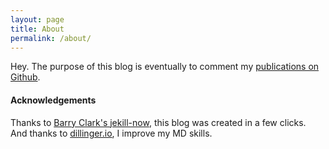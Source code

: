 ```yaml
---
layout: page
title: About
permalink: /about/
---
```


Hey. The purpose of this blog is eventually to comment my [publications on Github](https://github.com/chtixof).

#### Acknowledgements

Thanks to [Barry Clark's jekill-now](https://github.com/barryclark/jekyll-now), this blog was created in a few clicks.   
And thanks to [dillinger.io](http://dillinger.io/), I improve my MD skills.

